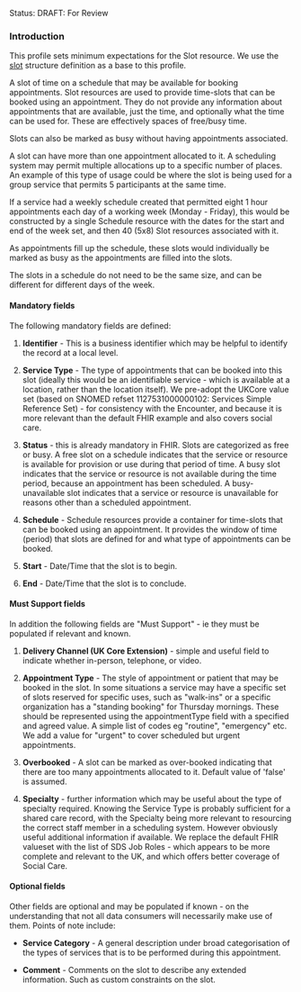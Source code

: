 Status: DRAFT: For Review

### **Introduction**
This profile sets minimum expectations for the Slot resource. We use the [slot](https://simplifier.net/hl7fhirukcorer4/ukcore-slot) structure definition as a base to this profile.

A slot of time on a schedule that may be available for booking appointments. Slot resources are used to provide time-slots that can be booked using an appointment. They do not provide any information about appointments that are available, just the time, and optionally what the time can be used for. These are effectively spaces of free/busy time.

Slots can also be marked as busy without having appointments associated.

A slot can have more than one appointment allocated to it. A scheduling system may permit multiple allocations up to a specific number of places. An example of this type of usage could be where the slot is being used for a group service that permits 5 participants at the same time.

If a service had a weekly schedule created that permitted eight 1 hour appointments each day of a working week (Monday - Friday), this would be constructed by a single Schedule resource with the dates for the start and end of the week set, and then 40 (5x8) Slot resources associated with it.

As appointments fill up the schedule, these slots would individually be marked as busy as the appointments are filled into the slots.

The slots in a schedule do not need to be the same size, and can be different for different days of the week.

#### **Mandatory fields**
The following mandatory fields are defined:

1. **Identifier** - This is a business identifier which may be helpful to identify the record at a local level.

2. **Service Type** - The type of appointments that can be booked into this slot (ideally this would be an identifiable service - which is available at a location, rather than the location itself). We pre-adopt the UKCore value set (based on SNOMED refset 1127531000000102: Services Simple Reference Set) - for consistency with the Encounter, and because it is more relevant than the default FHIR example and also covers social care.

3. **Status** - this is already mandatory in FHIR. Slots are categorized as free or busy. A free slot on a schedule indicates that the service or resource is available for provision or use during that period of time. A busy slot indicates that the service or resource is not available during the time period, because an appointment has been scheduled. A busy-unavailable slot indicates that a service or resource is unavailable for reasons other than a scheduled appointment.

4. **Schedule** - Schedule resources provide a container for time-slots that can be booked using an appointment. It provides the window of time (period) that slots are defined for and what type of appointments can be booked.

5. **Start** - Date/Time that the slot is to begin.

6. **End** - Date/Time that the slot is to conclude.


#### **Must Support fields**
In addition the following fields are "Must Support" - ie they must be populated if relevant and known. 

1. **Delivery Channel (UK Core Extension)** - simple and useful field to indicate whether in-person, telephone, or video.

2. **Appointment Type** - The style of appointment or patient that may be booked in the slot. In some situations a service may have a specific set of slots reserved for specific uses, such as "walk-ins" or a specific organization has a "standing booking" for Thursday mornings. These should be represented using the appointmentType field with a specified and agreed value.
A simple list of codes eg "routine", "emergency" etc. We add a value for "urgent" to cover scheduled but urgent appointments.

3. **Overbooked** - A slot can be marked as over-booked indicating that there are too many appointments allocated to it. Default value of 'false' is assumed.

4. **Specialty** - further information which may be useful about the type of specialty required. Knowing the Service Type is probably sufficient for a shared care record, with the Specialty being more relevant to resourcing the correct staff member in a scheduling system. However obviously useful additional information if available. We replace the default FHIR valueset with the list of SDS Job Roles - which appears to be more complete and relevant to the UK, and which offers better coverage of Social Care.


#### **Optional fields**
Other fields are optional and may be populated if known - on the understanding that not all data consumers will necessarily make use of them. Points of note include:

 - **Service Category** - A general description under broad categorisation of the types of services that is to be performed during this appointment.

  - **Comment** - Comments on the slot to describe any extended information. Such as custom constraints on the slot.